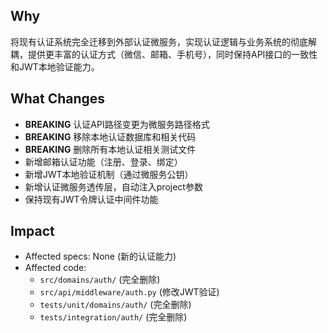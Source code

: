 ## Why
将现有认证系统完全迁移到外部认证微服务，实现认证逻辑与业务系统的彻底解耦，提供更丰富的认证方式（微信、邮箱、手机号），同时保持API接口的一致性和JWT本地验证能力。

## What Changes
- **BREAKING** 认证API路径变更为微服务路径格式
- **BREAKING** 移除本地认证数据库和相关代码
- **BREAKING** 删除所有本地认证相关测试文件
- 新增邮箱认证功能（注册、登录、绑定）
- 新增JWT本地验证机制（通过微服务公钥）
- 新增认证微服务透传层，自动注入project参数
- 保持现有JWT令牌认证中间件功能

## Impact
- Affected specs: None (新的认证能力)
- Affected code:
  - `src/domains/auth/` (完全删除)
  - `src/api/middleware/auth.py` (修改JWT验证)
  - `tests/unit/domains/auth/` (完全删除)
  - `tests/integration/auth/` (完全删除)